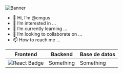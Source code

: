 ![Banner](https://github.com/cmgus/cmgus/assets/46165181/ebc90ea8-86d6-4f1d-acfa-970e6f69c416)
- 👋 Hi, I’m @cmgus
- 👀 I’m interested in ...
- 🌱 I’m currently learning ...
- 💞️ I’m looking to collaborate on ...
- 📫 How to reach me ...

| Frontend | Backend | Base de datos |
|:--------:|:-------:|:--------------|
|![React Badge](https://img.shields.io/badge/React-20232A?style=for-the-badge&logo=react&logoColor=61DAFB)|Something|Something|
